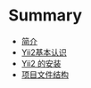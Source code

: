 # Summary

* [简介](README.md)
* [Yii2基本认识](yii2ji-ben-ren-shi.md)
* [Yii2 的安装](yii2-de-an-zhuang.md)
* [项目文件结构](xiang-mu-jie-gou.md)

